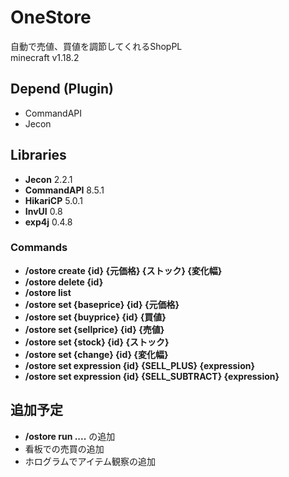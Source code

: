 # OneStore

自動で売値、買値を調節してくれるShopPL<br>
minecraft v1.18.2

## Depend (Plugin)
 - CommandAPI 
 - Jecon

## Libraries
 - **Jecon** 2.2.1
 - **CommandAPI** 8.5.1
 - **HikariCP** 5.0.1
 - **InvUI** 0.8
 - **exp4j** 0.4.8

### Commands
- **/ostore create {id} {元価格} {ストック} {変化幅}** 
- **/ostore delete {id}**
- **/ostore list**
- **/ostore set {baseprice} {id} {元価格}**
- **/ostore set {buyprice} {id} {買値}**
- **/ostore set {sellprice} {id} {売値}**
- **/ostore set {stock} {id} {ストック}**
- **/ostore set {change} {id} {変化幅}**
- **/ostore set expression {id} {SELL_PLUS} {expression}**
- **/ostore set expression {id} {SELL_SUBTRACT} {expression}**

## 追加予定

- **/ostore run ....** の追加
- 看板での売買の追加
- ホログラムでアイテム観察の追加